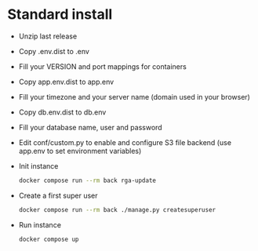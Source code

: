 # Standard install

- Unzip last release
- Copy .env.dist to .env
- Fill your VERSION and port mappings for containers
- Copy app.env.dist to app.env
- Fill your timezone and your server name (domain used in your browser)
- Copy db.env.dist to db.env
- Fill your database name, user and password
- Edit conf/custom.py to enable and configure S3 file backend (use app.env to set environment variables)
- Init instance

    ```bash
    docker compose run --rm back rga-update
    ```

- Create a first super user

    ```bash
    docker compose run --rm back ./manage.py createsuperuser
    ```

- Run instance

    ```bash
    docker compose up
    ```